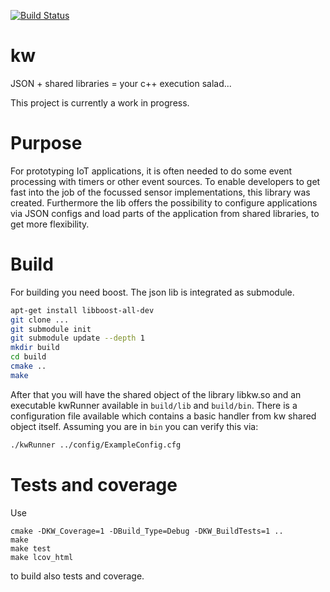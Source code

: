 [![Build Status](https://jenkins.familie-uhlich.de/buildStatus/icon?job=kw)](https://jenkins.familie-uhlich.de/buildStatus/icon?job=kw)

# kw
JSON + shared libraries = your c++ execution salad... 

This project is currently a work in progress.

# Purpose
For prototyping IoT applications, it is often needed to do some event 
processing with timers or other event sources. To enable developers to get fast into the job of 
the focussed sensor implementations, this library was created.
Furthermore the lib offers the possibility to configure applications via JSON configs and load 
parts of the application from shared libraries, to get more flexibility.

# Build

For building you need boost. The json lib is integrated as submodule.

```bash
apt-get install libboost-all-dev
git clone ...
git submodule init
git submodule update --depth 1
mkdir build
cd build
cmake ..
make
```

After that you will have the shared object of the library libkw.so and an executable kwRunner available in `build/lib` and `build/bin`.
There is a configuration file available which contains a basic handler from kw shared object itself.
Assuming you are in `bin` you can verify this via:

```bash
./kwRunner ../config/ExampleConfig.cfg
```

# Tests and coverage

Use 
```
cmake -DKW_Coverage=1 -DBuild_Type=Debug -DKW_BuildTests=1 ..
make
make test
make lcov_html
```
to build also tests and coverage.
